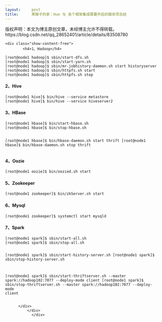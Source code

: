 ```yaml
---
layout:     post
title:      黑猴子的家：Hue 与 各个框架集成需要开启的服务项总结
---
```

<div id="article_content" class="article_content clearfix csdn-tracking-statistics" data-pid="blog" data-mod="popu_307" data-dsm="post">
								<div class="article-copyright">
					版权声明：本文为博主原创文章，未经博主允许不得转载。					https://blog.csdn.net/qq_28652401/article/details/83508780				</div>
								            <link rel="stylesheet" href="https://csdnimg.cn/release/phoenix/template/css/ck_htmledit_views-f76675cdea.css">
						<div class="htmledit_views" id="content_views">
                
    <div class="show-content-free">
            <h4>1、Hadoop</h4>
<pre><code>[root@node1 hadoop]$ sbin/start-dfs.sh
[root@node1 hadoop]$ sbin/start-yarn.sh
[root@node1 hadoop]$ sbin/mr-jobhistory-daemon.sh start historyserver
[root@node1 hadoop]$ sbin/httpfs.sh start
[root@node1 hadoop]$ sbin/httpfs.sh stop
</code></pre>
<h4>2、Hive</h4>
<pre><code>[root@node1 hive]$ bin/hive --service metastore
[root@node1 hive]$ bin/hive --service hiveserver2
</code></pre>
<h4>3、HBase</h4>
<pre><code>[root@node1 hbase]$ bin/start-hbase.sh
[root@node1 hbase]$ bin/stop-hbase.sh

[root@node1 hbase]$ bin/hbase-daemon.sh start thrift 
[root@node1 hbase]$ bin/hbase-daemon.sh stop thrift
</code></pre>
<h4>4、Oozie</h4>
<pre><code>[root@node1 oozie]$ bin/oozied.sh start 
</code></pre>
<h4>5、Zookeeper</h4>
<pre><code>[root@node1 zookeeper]$ bin/zkServer.sh start
</code></pre>
<h4>6、Mysql</h4>
<pre><code>[root@node1 zookeeper]$ systemctl start mysqld
</code></pre>
<h4>7、Spark</h4>
<pre><code>[root@node1 spark]$ sbin/start-all.sh
[root@node1 spark]$ sbin/stop-all.sh

[root@node1 spark]$ sbin/start-history-server.sh 
[root@node1 spark]$ sbin/stop-history-server.sh

[root@node1 spark]$ sbin/start-thriftserver.sh --master spark://hadoop102:7077 --deploy-mode client
[root@node1 spark]$ sbin/stop-thriftserver.sh --master spark://hadoop102:7077 --deploy-mode client
</code></pre>

          </div>
              </div>
                </div>